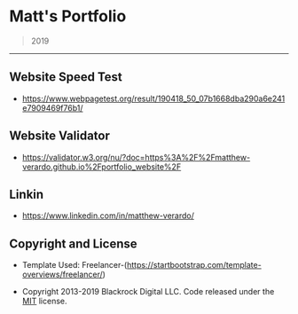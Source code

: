 # Matt's Portfolio
> 2019

---

## Website Speed Test
- https://www.webpagetest.org/result/190418_50_07b1668dba290a6e241e7909469f76b1/

## Website Validator
- https://validator.w3.org/nu/?doc=https%3A%2F%2Fmatthew-verardo.github.io%2Fportfolio_website%2F

## Linkin
- https://www.linkedin.com/in/matthew-verardo/

## Copyright and License

- Template Used: Freelancer-(https://startbootstrap.com/template-overviews/freelancer/)

- Copyright 2013-2019 Blackrock Digital LLC. Code released under the [MIT](https://github.com/BlackrockDigital/startbootstrap-freelancer/blob/gh-pages/LICENSE) license.

